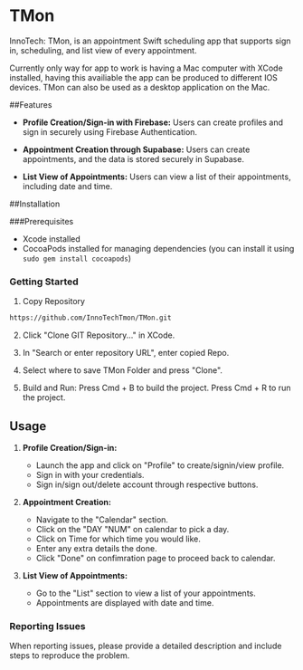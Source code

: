 # TMon
InnoTech: TMon, is an appointment Swift scheduling app that supports sign in, scheduling, and list view of every appointment.

Currently only way for app to work is having a Mac computer with XCode installed, having this availiable the app can be produced to different IOS devices. TMon can also be used as a desktop application on the Mac. 

##Features
- **Profile Creation/Sign-in with Firebase:** Users can create profiles and sign in securely using Firebase Authentication.

- **Appointment Creation through Supabase:** Users can create appointments, and the data is stored securely in Supabase.

- **List View of Appointments:** Users can view a list of their appointments, including date and time.

##Installation 

###Prerequisites 
- Xcode installed
- CocoaPods installed for managing dependencies (you can install it using `sudo gem install cocoapods`)

### Getting Started
1. Copy Repository 
```bash
https://github.com/InnoTechTmon/TMon.git
```
2. Click "Clone GIT Repository..." in XCode. 
   
3. In "Search or enter repository URL", enter copied Repo.

4. Select where to save TMon Folder and press "Clone".
   
5. Build and Run:
Press Cmd + B to build the project.
Press Cmd + R to run the project.


## Usage

1. **Profile Creation/Sign-in:**
    - Launch the app and click on "Profile" to create/signin/view profile.
    - Sign in with your credentials.
    - Sign in/sign out/delete account through respective buttons. 

2. **Appointment Creation:**
    - Navigate to the "Calendar" section.
    - Click on the "DAY "NUM" on calendar to pick a day.
    - Click on Time for which time you would like. 
    - Enter any extra details the done.
    - Click "Done" on confimration page to proceed back to calendar. 

3. **List View of Appointments:**
    - Go to the "List" section to view a list of your appointments.
    - Appointments are displayed with date and time.
  
### Reporting Issues

When reporting issues, please provide a detailed description and include steps to reproduce the problem.


